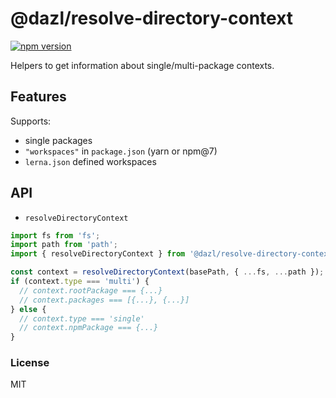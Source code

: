 # @dazl/resolve-directory-context

[![npm version](https://badge.fury.io/js/%40dazl%2Fresolve-directory-context.svg)](https://badge.fury.io/js/%40dazl%2Fresolve-directory-context)

Helpers to get information about single/multi-package contexts.

## Features

Supports:

- single packages
- `"workspaces"` in `package.json` (yarn or npm@7)
- `lerna.json` defined workspaces

## API

- `resolveDirectoryContext`

```ts
import fs from 'fs';
import path from 'path';
import { resolveDirectoryContext } from '@dazl/resolve-directory-context';

const context = resolveDirectoryContext(basePath, { ...fs, ...path });
if (context.type === 'multi') {
  // context.rootPackage === {...}
  // context.packages === [{...}, {...}]
} else {
  // context.type === 'single'
  // context.npmPackage === {...}
}
```

### License

MIT
